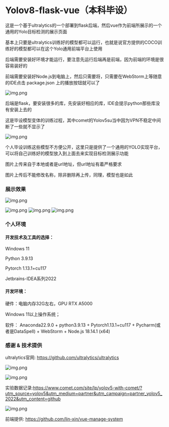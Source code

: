 # Yolov8-flask-vue（本科毕设）

这是一个基于ultralytics的一个部署到flask后端，然后vue作为前端所展示的一个通用的Yolo目标检测的展示页面

基本上只要是ultralytics训练好的模型都可以运行，也就是说官方提供的COCO训练好的模型都可以在这个Yolo通用前端平台上使用

后端需要安装好环境才能运行，要注意先运行后端再是前端，因为前端的环境是很容易装好的

前端需要安装好Node.js到电脑上，然后只需要将，只需要在WebStorm上等随意的IDE点击 package.json 上的播放按钮就可以了

![img.png](img/img.png)


后端是flask，要安装很多的库，先安装好相应的库，IDE会提示python那些库没有安装上去的



这是毕设模型变体的训练过程，其中comet的Yolov5su当中因为VPN不稳定中间断了一些就不显示了

![img.png](img/mAP50.png)

个人毕设训练这些模型不方便公开，这里只是提供了一个通用的YOLO实现平台，可以将自己训练好的模型放入到上面去来实现目标检测展示功能

图片上传来自于本地或者是url地址，但url地址有着严格要求

图片上传后不能修改名称，除非删除再上传，同理，模型也是如此


### 展示效果

![img.png](img/show3.png)

![img.png](img/show.png)
![img.png](img/show2.png)
![img.png](img/show4.png)

### 个人环境

#### 开发技术及工具的选择：

Windows 11

Python 3.9.13

Pytorch 1.13.1+cu117

Jetbrains-IDEA系列2022

#### 开发环境：

硬件：电脑内存32G左右，GPU RTX A5000

Windows 11以上操作系统；

软件： Anaconda22.9.0 + python3.9.13 + Pytorch1.13.1+cu117 + Pycharm(或者是DataSpell) + WebStorm + Node.js 18.14.1 (x64)


### 感谢 & 技术提供

ultralytics官网: https://github.com/ultralytics/ultralytics

![img.png](img/img9.png)

![img.png](img/img2.png)

实验数据记录:https://www.comet.com/site/lp/yolov5-with-comet/?utm_source=yolov5&utm_medium=partner&utm_campaign=partner_yolov5_2022&utm_content=github

![img.png](img/img6.png)

前端提供:
https://github.com/lin-xin/vue-manage-system




